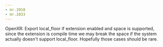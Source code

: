 ```yaml
---
- mr.2018
- mr.2033
---
```


OpenXR: Export local_floor if extension enabled and space is supported, since
the extension is compile time we may break the space if the system actually
doesn't support local_floor. Hopefully those cases should be rare.
